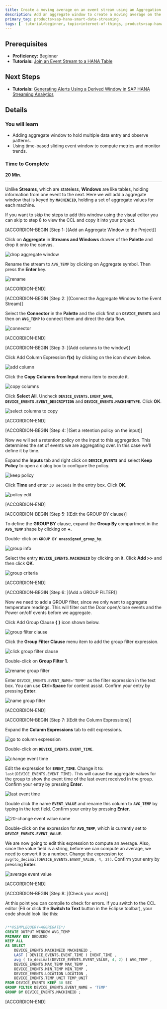 ```yaml
---
title: Create a moving average on an event stream using an Aggregation Window
description: Add an aggregate window to create a moving average on the event data, smoothing out the raw data.
primary_tag: products>sap-hana-smart-data-streaming
tags: [  tutorial>beginner, topic>internet-of-things, products>sap-hana-smart-data-streaming, products>sap-hana\,-express-edition   ]
---
```

## Prerequisites  
 - **Proficiency:** Beginner
 - **Tutorials:** [Join an Event Stream to a HANA Table](https://www.sap.com/developer/tutorials/sds-stream-table-join.html)

## Next Steps
- **Tutorials:** [Generating Alerts Using a Derived Window in SAP HANA Streaming Analytics](https://www.sap.com/developer/tutorials/sds-event-stream-alerts.html)


## Details
### You will learn  
 - Adding aggregate window to hold multiple data entry and observe patterns.
 - Using time-based sliding event window to compute metrics and monitor trends.

### Time to Complete
**20 Min**.

---
Unlike **Streams**, which are stateless, **Windows** are like tables, holding information from one event to the next. Here we will add a aggregate window that is keyed by **`MACHINEID`**, holding a set of aggregate values for each machine.

If you want to skip the steps to add this window using the visual editor you can skip to step 8 to view the CCL and copy it into your project.


[ACCORDION-BEGIN [Step 1: ](Add an Aggregate Window to the Project)]


Click on **Aggregate** in **Streams and Windows** drawer of the **Palette** and drop it onto the canvas.

![drop aggregate window](1-dropaggregatewindow.png)

Rename the stream to `AVG_TEMP` by clicking on Aggregate symbol. Then press the **Enter** key.

![rename](2-rename.png)


[ACCORDION-END]

[ACCORDION-BEGIN [Step 2: ](Connect the Aggregate Window to the Event Stream)]

Select the **Connector** in the **Palette** and the click first on **`DEVICE_EVENTS`** and then on **`AVG_TEMP`** to connect them and direct the data flow.

![connector](3-connector.png)


[ACCORDION-END]

[ACCORDION-BEGIN [Step 3: ](Add columns to the window)]

Click Add Column Expression **f(x)** by clicking on the icon shown below.

![add column](4-addcolumn.png)

Click the **Copy Columns from Input** menu item to execute it.

![copy columns](5-copycolumns.png)

Click **Select All**. Uncheck **`DEVICE_EVENTS.EVENT_NAME`**, **`DEVICE_EVENTS.EVENT_DESCRIPTION`** and **`DEVICE_EVENTS.MACHINETYPE`**. Click **OK**.

![select columns to copy](6-selectcolumnstocopy.png)


[ACCORDION-END]

[ACCORDION-BEGIN [Step 4: ](Set a retention policy on the input)]

Now we will set a retention policy on the input to this aggregation. This determines the set of events we are aggregating over. In this case we'll define it by time.

Expand the **Inputs** tab and right click on **`DEVICE_EVENTS`**  and select **Keep Policy** to open a dialog box to configure the policy.

![keep policy](8-keeppolicy.png)

Click **Time** and enter `30 seconds` in the entry box. Click **OK**.

![policy edit](9-policyedit.png)


[ACCORDION-END]

[ACCORDION-BEGIN [Step 5: ](Edit the GROUP BY clause)]

To define the **GROUP BY** clause, expand the **Group By** compartment in the **`AVG_TEMP`** shape by clicking on **+**.

Double-click on **`GROUP BY unassigned_group_by`**.

![group info](11-groupinfo.png)

Select the entry **`DEVICE_EVENTS.MACHINEID`** by clicking on it. Click **Add >>** and then click **OK**.

![group criteria](12-groupcriteria.png)


[ACCORDION-END]

[ACCORDION-BEGIN [Step 6: ](Add a GROUP FILTER)]

Now we need to add a GROUP filter, since we only want to aggregate temperature readings. This will filter out the Door open/close events and the Power on/off events before we aggregate.

Click Add Group Clause **{ }** icon shown below.

![group filter clause](13-groupfilterclause.png)

Click the **Group Filter Clause** menu item to add the group filter expression.

![click group filter clause](14-clickgroupfilterclause.png)

Double-click on **Group Filter 1**.

![rename group filter](15-renamegroupfilter.png)

Enter `DEVICE_EVENTS.EVENT_NAME='TEMP'` as the filter expression in the text box. You can use **Ctrl+Space** for content assist. Confirm your entry by pressing **Enter**.

![name group filter](16-namegroupfilter.png)


[ACCORDION-END]

[ACCORDION-BEGIN [Step 7: ](Edit the Column Expressions)]

Expand the **Column Expressions** tab to edit expressions.

![go to column expression](17-gotocolumnexpression.png)

Double-click on **`DEVICE_EVENTS.EVENT_TIME`**.

![change event time](18-changeeventtime.png)

Edit the expression for **`EVENT_TIME`**. Change it to: `last(DEVICE_EVENTS.EVENT_TIME)`. This will cause the aggregate values for the group to show the event time of the last event received in the group. Confirm your entry by pressing **Enter**.

![last event time](19-lasteventtime.png)

Double click the name **`EVENT_VALUE`** and rename this column to **`AVG_TEMP`** by typing in the text field. Confirm your entry by pressing **Enter**.

![20-change event value name](20-changeeventvaluename.png)

Double-click on the expression for **`AVG_TEMP`**, which is currently set to **`DEVICE_EVENTS.EVENT_VALUE`**.

We are now going to edit this expression to compute an average. Also, since the value field is a string, before we can compute an average, we need to convert it to a number. Change the expression to: `avg(to_decimal(DEVICE_EVENTS.EVENT_VALUE, 4, 2))`. Confirm your entry by pressing **Enter**.

![average event value](22-avgeventvalue.png)


[ACCORDION-END]

[ACCORDION-BEGIN [Step 8: ](Check your work)]

At this point you can compile to check for errors. If you switch to the CCL editor (F6 or click the **Switch to Text** button in the Eclipse toolbar), your code should look like this:

```SQL

/**@SIMPLEQUERY=AGGREGATE*/
CREATE OUTPUT WINDOW AVG_TEMP
PRIMARY KEY DEDUCED
KEEP ALL
AS SELECT
    DEVICE_EVENTS.MACHINEID MACHINEID ,
	LAST ( DEVICE_EVENTS.EVENT_TIME ) EVENT_TIME ,
	avg ( to_decimal(DEVICE_EVENTS.EVENT_VALUE, 4, 2) ) AVG_TEMP ,
	DEVICE_EVENTS.MAX_TEMP MAX_TEMP ,
	DEVICE_EVENTS.MIN_TEMP MIN_TEMP ,
	DEVICE_EVENTS.LOCATION LOCATION ,
	DEVICE_EVENTS.TEMP_UNIT TEMP_UNIT
FROM DEVICE_EVENTS KEEP 30 SEC
GROUP FILTER DEVICE_EVENTS.EVENT_NAME = 'TEMP'
GROUP BY DEVICE_EVENTS.MACHINEID ;

```


[ACCORDION-END]
